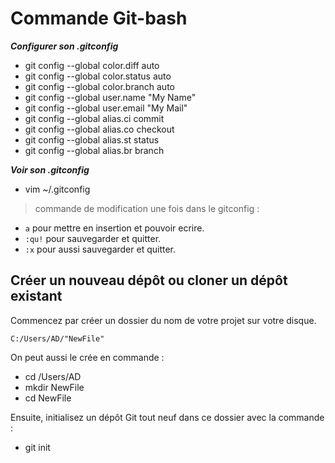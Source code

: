 # Commande Git-bash

_**Configurer son .gitconfig**_

+ git config --global color.diff auto
+ git config --global color.status auto
+ git config --global color.branch auto
+ git config --global user.name "My Name"
+ git config --global user.email "My Mail"
+ git config --global alias.ci commit
+ git config --global alias.co checkout
+ git config --global alias.st status
+ git config --global alias.br branch

_**Voir son .gitconfig**_

+ vim ~/.gitconfig 

> commande de modification une fois dans le gitconfig :

   +   `a` pour mettre en insertion et pouvoir ecrire.
   +   `:qu!` pour sauvegarder et quitter.
   +   `:x` pour aussi sauvegarder et quitter.

## Créer un nouveau dépôt ou cloner un dépôt existant

Commencez par créer un dossier du nom de votre projet sur votre disque.

`C:/Users/AD/"NewFile"`

On peut aussi le crée en commande : 

   + cd /Users/AD
   + mkdir NewFile
   + cd NewFile

Ensuite, initialisez un dépôt Git tout neuf dans ce dossier avec la commande :
   + git init

